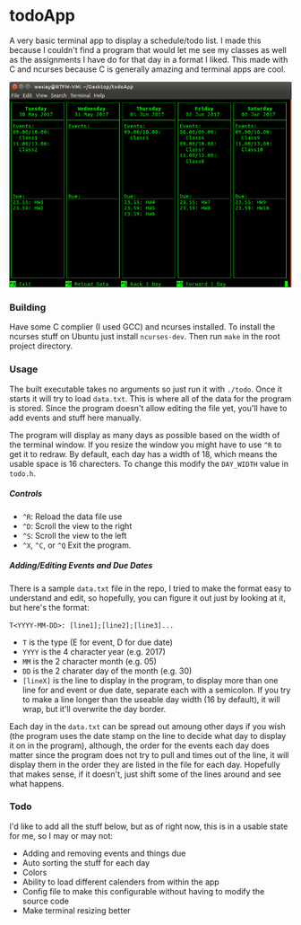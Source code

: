 # todoApp

A very basic terminal app to display a schedule/todo list.  I made this because I couldn't find a program that would let me see my classes as well as the assignments I have do for that day in a format I liked.  This made with C and ncurses because C is generally amazing and terminal apps are cool.

<center><img src="screenshot.png" alt="Screenshot"/></center>

### Building
Have some C complier (I used GCC) and ncurses installed.  To install the ncurses stuff on Ubuntu just install `ncurses-dev`.  Then run `make` in the root project directory.

### Usage
The built executable takes no arguments so just run it with `./todo`.  Once it starts it will try to load `data.txt`.  This is where all of the data for the program is stored.  Since the program doesn't allow editing the file yet, you'll have to add events and stuff here manually.

The program will display as many days as possible based on the width of the terminal window.  If you resize the window you might have to use `^R` to get it to redraw.  By default, each day has a width of 18, which means the usable space is 16 charecters.  To change this modify the `DAY_WIDTH` value in `todo.h`.

##### Controls
- `^R`: Reload the data file use
- `^D`: Scroll the view to the right
- `^S`: Scroll the view to the left
- `^X`, `^C`, or `^Q` Exit the program.

##### Adding/Editing Events and Due Dates
There is a sample `data.txt` file in the repo, I tried to make the format easy to understand and edit, so hopefully, you can figure it out just by looking at it, but here's the format:

```T<YYYY-MM-DD>: [line1];[line2];[line3]...```

- `T` is the type (E for event, D for due date)
- `YYYY` is the 4 character year (e.g. 2017)
- `MM` is the 2 character month (e.g. 05)
- `DD` is the 2 charater day of the month (e.g. 30)
- `[lineX]` is the line to display in the program, to display more than one line for and event or due date, separate each with a semicolon.  If you try to make a line longer than the useable day width (16 by default), it will wrap, but it'll overwrite the day border.

Each day in the `data.txt` can be spread out amoung other days if you wish (the program uses the date stamp on the line to decide what day to display it on in the program), although, the order for the events each day does matter since the program does not try to pull and times out of the line, it will display them in the order they are listed in the file for each day.  Hopefully that makes sense, if it doesn't, just shift some of the lines around and see what happens.

### Todo
I'd like to add all the stuff below, but as of right now, this is in a usable state for me, so I may or may not:

- Adding and removing events and things due
- Auto sorting the stuff for each day
- Colors
- Ability to load different calenders from within the app
- Config file to make this configurable without having to modify the source code
- Make terminal resizing better
